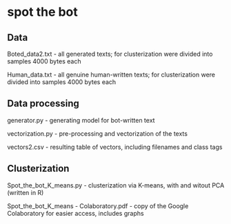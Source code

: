 # spot the bot


## Data
Boted_data2.txt - all generated texts; for clusterization were divided into samples 4000 bytes each

Human_data.txt - all genuine human-written texts; for clusterization were divided into samples 4000 bytes each

## Data processing
generator.py - generating model for bot-written text

vectorization.py - pre-processing and vectorization of the texts

vectors2.csv - resulting table of vectors, including filenames and class tags

## Clusterization
Spot_the_bot_K_means.py - clusterization via K-means, with and witout PCA (written in R)

Spot_the_bot_K_means - Colaboratory.pdf - copy of the Google Colaboratory for easier access, includes graphs
